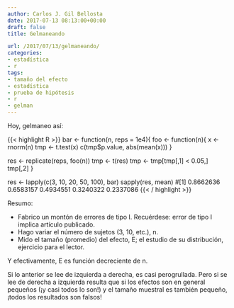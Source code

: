 ```yaml
---
author: Carlos J. Gil Bellosta
date: 2017-07-13 08:13:00+00:00
draft: false
title: Gelmaneando

url: /2017/07/13/gelmaneando/
categories:
- estadística
- r
tags:
- tamaño del efecto
- estadística
- prueba de hipótesis
- r
- gelman
---
```


Hoy, gelmaneo así:

{{< highlight R >}}
bar <- function(n, reps = 1e4){
  foo <- function(n){
    x <- rnorm(n)
    tmp <- t.test(x)
    c(tmp$p.value, abs(mean(x)))
  }

  res <- replicate(reps, foo(n))
  tmp <- t(res)
  tmp <- tmp[tmp[,1] < 0.05,]
  tmp[,2]
}

res <- lapply(c(3, 10, 20, 50, 100), bar)
sapply(res, mean)
#[1] 0.8662636 0.6583157 0.4934551 0.3240322 0.2337086
{{< / highlight >}}

Resumo:

* Fabrico un montón de errores de tipo I. Recuérdese: error de tipo I implica artículo publicado.
* Hago variar el número de sujetos (3, 10, etc.), n.
* Mido el tamaño (promedio) del efecto, E; el estudio de su distribución, ejercicio para el lector.

Y efectivamente, E es función decreciente de n.

Si lo anterior se lee de izquierda a derecha, es casi perogrullada. Pero si se lee de derecha a izquierda resulta que si los efectos son en general pequeños (¡y casi todos lo son!) y el tamaño muestral es también pequeño, ¡todos los resultados son falsos!
